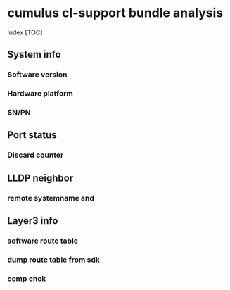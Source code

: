 # cumulus cl-support bundle analysis
Index 
[TOC]

## System info 
### Software version
### Hardware platform
### SN/PN

## Port status
### Discard counter

## LLDP neighbor
### remote systemname and 

## Layer3 info 
### software route table 
### dump route table from sdk

### ecmp ehck
